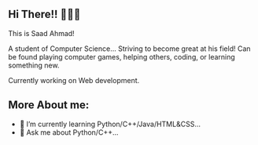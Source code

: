 ## Hi There!! 🙋🏻‍♂️
This is Saad Ahmad! 

A student of Computer Science… Striving to become great at his field! Can be found playing computer games, helping others, coding, or learning something new.

Currently working on Web development.

## More About me:
- 🌱 I’m currently learning Python/C++/Java/HTML&CSS...
- 💬 Ask me about Python/C++...
